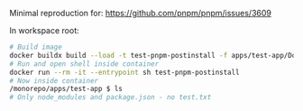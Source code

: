 Minimal reproduction for: https://github.com/pnpm/pnpm/issues/3609

In workspace root:

```bash
# Build image
docker buildx build --load -t test-pnpm-postinstall -f apps/test-app/Dockerfile .
# Run and open shell inside container
docker run --rm -it --entrypoint sh test-pnpm-postinstall
# Now inside container
/monorepo/apps/test-app $ ls
# Only node_modules and package.json - no test.txt
```

